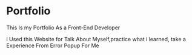 # Portfolio
This Is my Portfolio As a Front-End Developer 

i Used this Website for Talk About Myself,practice what i learned,
take a Experience From Error Popup For Me